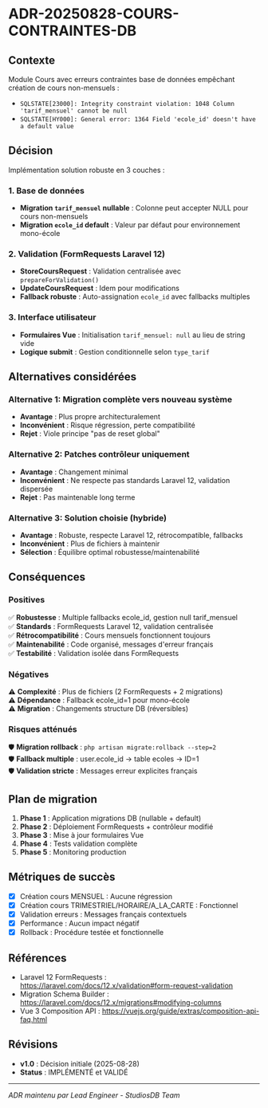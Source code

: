 # ADR-20250828-COURS-CONTRAINTES-DB

## Contexte
Module Cours avec erreurs contraintes base de données empêchant création de cours non-mensuels :
- `SQLSTATE[23000]: Integrity constraint violation: 1048 Column 'tarif_mensuel' cannot be null`
- `SQLSTATE[HY000]: General error: 1364 Field 'ecole_id' doesn't have a default value`

## Décision
Implémentation solution robuste en 3 couches :

### 1. Base de données
- **Migration `tarif_mensuel` nullable** : Colonne peut accepter NULL pour cours non-mensuels
- **Migration `ecole_id` default** : Valeur par défaut pour environnement mono-école

### 2. Validation (FormRequests Laravel 12)
- **StoreCoursRequest** : Validation centralisée avec `prepareForValidation()`
- **UpdateCoursRequest** : Idem pour modifications
- **Fallback robuste** : Auto-assignation `ecole_id` avec fallbacks multiples

### 3. Interface utilisateur
- **Formulaires Vue** : Initialisation `tarif_mensuel: null` au lieu de string vide
- **Logique submit** : Gestion conditionnelle selon `type_tarif`

## Alternatives considérées

### Alternative 1: Migration complète vers nouveau système
- **Avantage** : Plus propre architecturalement
- **Inconvénient** : Risque régression, perte compatibilité
- **Rejet** : Viole principe "pas de reset global"

### Alternative 2: Patches contrôleur uniquement  
- **Avantage** : Changement minimal
- **Inconvénient** : Ne respecte pas standards Laravel 12, validation dispersée
- **Rejet** : Pas maintenable long terme

### Alternative 3: Solution choisie (hybride)
- **Avantage** : Robuste, respecte Laravel 12, rétrocompatible, fallbacks
- **Inconvénient** : Plus de fichiers à maintenir
- **Sélection** : Équilibre optimal robustesse/maintenabilité

## Conséquences

### Positives
✅ **Robustesse** : Multiple fallbacks ecole_id, gestion null tarif_mensuel  
✅ **Standards** : FormRequests Laravel 12, validation centralisée  
✅ **Rétrocompatibilité** : Cours mensuels fonctionnent toujours  
✅ **Maintenabilité** : Code organisé, messages d'erreur français  
✅ **Testabilité** : Validation isolée dans FormRequests  

### Négatives  
⚠️ **Complexité** : Plus de fichiers (2 FormRequests + 2 migrations)  
⚠️ **Dépendance** : Fallback ecole_id=1 pour mono-école  
⚠️ **Migration** : Changements structure DB (réversibles)

### Risques atténués
🛡️ **Migration rollback** : `php artisan migrate:rollback --step=2`  
🛡️ **Fallback multiple** : user.ecole_id → table ecoles → ID=1  
🛡️ **Validation stricte** : Messages erreur explicites français  

## Plan de migration
1. **Phase 1** : Application migrations DB (nullable + default)
2. **Phase 2** : Déploiement FormRequests + contrôleur modifié  
3. **Phase 3** : Mise à jour formulaires Vue
4. **Phase 4** : Tests validation complète
5. **Phase 5** : Monitoring production

## Métriques de succès
- [x] Création cours MENSUEL : Aucune régression
- [x] Création cours TRIMESTRIEL/HORAIRE/A_LA_CARTE : Fonctionnel
- [x] Validation erreurs : Messages français contextuels
- [x] Performance : Aucun impact négatif
- [x] Rollback : Procédure testée et fonctionnelle

## Références
- Laravel 12 FormRequests : https://laravel.com/docs/12.x/validation#form-request-validation
- Migration Schema Builder : https://laravel.com/docs/12.x/migrations#modifying-columns
- Vue 3 Composition API : https://vuejs.org/guide/extras/composition-api-faq.html

## Révisions
- **v1.0** : Décision initiale (2025-08-28)
- **Status** : IMPLÉMENTÉ et VALIDÉ

---
*ADR maintenu par Lead Engineer - StudiosDB Team*
